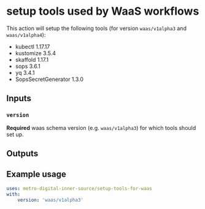# setup tools used by WaaS workflows

This action will setup the following tools (for version `waas/v1alpha3` and `waas/v1alpha4`):

- kubectl 1.17.17
- kustomize 3.5.4
- skaffold 1.17.1
- sops 3.6.1
- yq 3.4.1
- SopsSecretGenerator 1.3.0

## Inputs

### `version`

**Required** waas schema version (e.g. `waas/v1alpha3`) for which tools should set up.

## Outputs


## Example usage

```yaml
uses: metro-digital-inner-source/setup-tools-for-waas
with:
    version: 'waas/v1alpha3'
```
